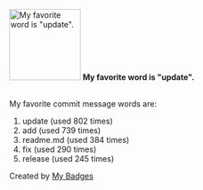 <img src="https://my-badges.github.io/my-badges/favorite-word.png" alt="My favorite word is &quot;update&quot;." title="My favorite word is &quot;update&quot;." width="128">
<strong>My favorite word is &quot;update&quot;.</strong>
<br><br>

My favorite commit message words are:

1. update (used 802 times)
2. add (used 739 times)
3. readme.md (used 384 times)
4. fix (used 290 times)
5. release (used 245 times)


Created by <a href="https://github.com/my-badges/my-badges">My Badges</a>